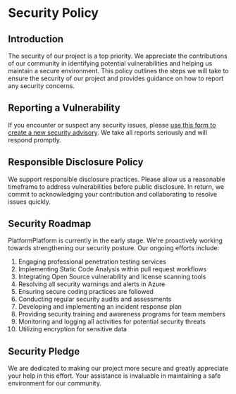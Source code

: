# Security Policy

## Introduction

The security of our project is a top priority. We appreciate the contributions of our community in identifying potential vulnerabilities and helping us maintain a secure environment. This policy outlines the steps we will take to ensure the security of our project and provides guidance on how to report any security concerns.

## Reporting a Vulnerability

If you encounter or suspect any security issues, please [use this form to create a new security advisory](https://github.com/cloudfy/arcturus). We take all reports seriously and will respond promptly.

## Responsible Disclosure Policy

We support responsible disclosure practices. Please allow us a reasonable timeframe to address vulnerabilities before public disclosure. In return, we commit to acknowledging your contribution and collaborating to resolve issues quickly.

## Security Roadmap

PlatformPlatform is currently in the early stage. We're proactively working towards strengthening our security posture. Our ongoing efforts include:

1. Engaging professional penetration testing services
2. Implementing Static Code Analysis within pull request workflows
3. Integrating Open Source vulnerability and license scanning tools
4. Resolving all security warnings and alerts in Azure
5. Ensuring secure coding practices are followed
6. Conducting regular security audits and assessments
7. Developing and implementing an incident response plan
8. Providing security training and awareness programs for team members
9. Monitoring and logging all activities for potential security threats
10. Utilizing encryption for sensitive data

## Security Pledge

We are dedicated to making our project more secure and greatly appreciate your help in this effort. Your assistance is invaluable in maintaining a safe environment for our community.
